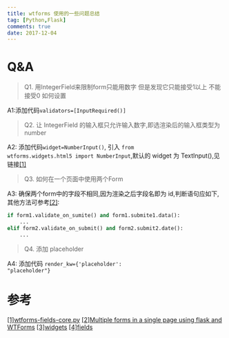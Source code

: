 ```yaml
---
title: wtforms 使用的一些问题总结
tag: [Python,Flask]
comments: true
date: 2017-12-04
---
```








# Q&A

>Q1.  用IntegerField来限制form只能用数字 但是发现它只能接受1以上 不能接受0 如何设置

A1:添加代码<code>validators=[InputRequired()]</code>  

>Q2. 让 IntegerField 的输入框只允许输入数字,即选渲染后的输入框类型为 number

A2: 添加代码<code>widget=NumberInput()</code>, 引入 <code>from wtforms.widgets.html5 import NumberInput</code>,默认的 widget 为 TextInput(),见链接[[1]](https://github.com/wtforms/wtforms/blob/551bb29ba9ee74e8b4113d08b9b22c5c7df8b9b1/wtforms/fields/core.py#L572)

>Q3. 如何在一个页面中使用两个Form

A3: 确保两个form中的字段不相同,因为渲染之后字段名即为 id,判断语句应如下,其他方法可参考[[2]](https://stackoverflow.com/questions/18290142/multiple-forms-in-a-single-page-using-flask-and-wtforms):
```python
if form1.validate_on_sumite() and form1.submite1.data():
    ... 
elif form2.validate_on_submit() and form2.submit2.date():
    ...
```

>Q4. 添加 placeholder

A4: 添加代码 <code>render_kw={'placeholder': "placeholder"}</code>

# 参考

[[1]wtforms-fields-core.py](https://github.com/wtforms/wtforms/blob/551bb29ba9ee74e8b4113d08b9b22c5c7df8b9b1/wtforms/fields/core.py)
[[2]Multiple forms in a single page using flask and WTForms](https://stackoverflow.com/questions/18290142/multiple-forms-in-a-single-page-using-flask-and-wtforms)
[[3]widgets](http://wtforms.readthedocs.io/en/latest/widgets.html)
[[4]fields](http://wtforms.simplecodes.com/docs/0.6.1/fields.html)

